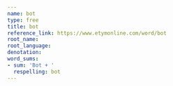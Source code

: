 ```yaml
---
name: bot
type: free
title: bot
reference_link: https://www.etymonline.com/word/bot
root_name: 
root_language: 
denotation: 
word_sums:
- sum: 'Bot + '
  respelling: bot
---
```


